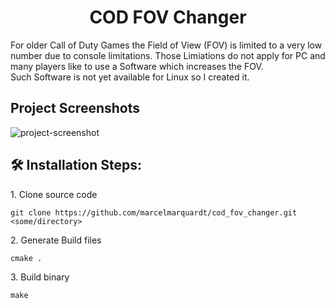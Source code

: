 <h1 align="center" id="title">COD FOV Changer</h1>

<p id="description">For older Call of Duty Games the Field of View (FOV) is limited to a very low number due to console limitations. Those Limiations do not apply for PC and many players like to use a Software which increases the FOV.<br>Such Software is not yet available for Linux so I created it.</p>

<h2>Project Screenshots</h2>

<img src="https://imgur.com/a/JG4pW1m" alt="project-screenshot">


<h2>🛠️ Installation Steps:</h2>

<p>1. Clone source code</p>

```
git clone https://github.com/marcelmarquardt/cod_fov_changer.git <some/directory>
```

<p>2. Generate Build files</p>

```
cmake .
```

<p>3. Build binary</p>

```
make
```
